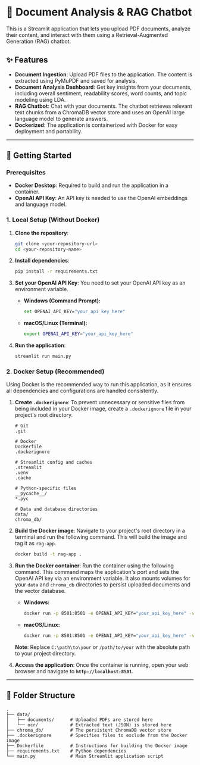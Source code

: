 # 📄 Document Analysis & RAG Chatbot

This is a Streamlit application that lets you upload PDF documents, analyze their content, and interact with them using a Retrieval-Augmented Generation (RAG) chatbot.

## ✨ Features

  - **Document Ingestion**: Upload PDF files to the application. The content is extracted using PyMuPDF and saved for analysis.
  - **Document Analysis Dashboard**: Get key insights from your documents, including overall sentiment, readability scores, word counts, and topic modeling using LDA.
  - **RAG Chatbot**: Chat with your documents. The chatbot retrieves relevant text chunks from a ChromaDB vector store and uses an OpenAI large language model to generate answers.
  - **Dockerized**: The application is containerized with Docker for easy deployment and portability.

-----

## 🚀 Getting Started

### Prerequisites

  - **Docker Desktop**: Required to build and run the application in a container.
  - **OpenAI API Key**: An API key is needed to use the OpenAI embeddings and language model.

### 1\. Local Setup (Without Docker)

1.  **Clone the repository**:

    ```bash
    git clone <your-repository-url>
    cd <your-repository-name>
    ```

2.  **Install dependencies**:

    ```bash
    pip install -r requirements.txt
    ```

3.  **Set your OpenAI API Key**:
    You need to set your OpenAI API key as an environment variable.

      * **Windows (Command Prompt):**
        ```bash
        set OPENAI_API_KEY="your_api_key_here"
        ```
      * **macOS/Linux (Terminal):**
        ```bash
        export OPENAI_API_KEY="your_api_key_here"
        ```

4.  **Run the application**:

    ```bash
    streamlit run main.py
    ```

### 2\. Docker Setup (Recommended)

Using Docker is the recommended way to run this application, as it ensures all dependencies and configurations are handled consistently.

1.  **Create `.dockerignore`**:
    To prevent unnecessary or sensitive files from being included in your Docker image, create a `.dockerignore` file in your project's root directory.

    ```
    # Git
    .git

    # Docker
    Dockerfile
    .dockerignore

    # Streamlit config and caches
    .streamlit
    .venv
    .cache

    # Python-specific files
    __pycache__/
    *.pyc

    # Data and database directories
    data/
    chroma_db/
    ```

2.  **Build the Docker image**:
    Navigate to your project's root directory in a terminal and run the following command. This will build the image and tag it as `rag-app`.

    ```bash
    docker build -t rag-app .
    ```

3.  **Run the Docker container**:
    Run the container using the following command. This command maps the application's port and sets the OpenAI API key via an environment variable. It also mounts volumes for your `data` and `chroma_db` directories to persist uploaded documents and the vector database.

      * **Windows:**
        ```bash
        docker run -p 8501:8501 -e OPENAI_API_KEY="your_api_key_here" -v C:\path\to\your\data:/app/data -v C:\path\to\your\chroma_db:/app/chroma_db rag-app
        ```
      * **macOS/Linux:**
        ```bash
        docker run -p 8501:8501 -e OPENAI_API_KEY="your_api_key_here" -v /path/to/your/data:/app/data -v /path/to/your/chroma_db:/app/chroma_db rag-app
        ```

    **Note**: Replace `C:\path\to\your` or `/path/to/your` with the absolute path to your project directory.

4.  **Access the application**:
    Once the container is running, open your web browser and navigate to **`http://localhost:8501`**.

-----

## 📁 Folder Structure

```
.
├── data/
│   ├── documents/      # Uploaded PDFs are stored here
│   └── ocr/            # Extracted text (JSON) is stored here
├── chroma_db/          # The persistent ChromaDB vector store
├── .dockerignore       # Specifies files to exclude from the Docker image
├── Dockerfile          # Instructions for building the Docker image
├── requirements.txt    # Python dependencies
└── main.py             # Main Streamlit application script
```